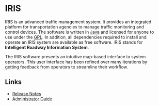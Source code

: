 # IRIS

IRIS is an advanced traffic management system.  It provides an integrated
platform for transportation agencies to manage traffic monitoring and control
devices.  The software is written in [Java](http://www.java.com) and licensed
for anyone to use under the
[GPL](http://www.gnu.org/licenses/old-licenses/gpl-2.0.html).  In addition, all
dependencies required to install and operate an IRIS system are available as
free software.  IRIS stands for **Intelligent Roadway Information System**.

The IRIS software presents an intuitive map-based interface to system operators.
This user interface has been refined over many iterations by getting feedback
from operators to streamline their workflow.

## Links

- [Release Notes](release_notes.html)
- [Administrator Guide](admin_guide.html)
